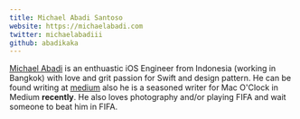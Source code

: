 ```yaml
---
title: Michael Abadi Santoso
website: https://michaelabadi.com
twitter: michaelabadiii
github: abadikaka
---
```

[Michael Abadi][abadi_linkedin] is an enthuastic iOS Engineer from Indonesia (working in Bangkok) with love and grit passion for Swift and design pattern. He can be found writing at [medium][abadi_medium] also he is a seasoned writer for Mac O'Clock in Medium **recently**. He also loves photography and/or playing FIFA and wait someone to beat him in FIFA.

[abadi_linkedin]: https://www.linkedin.com/in/abadi31
[abadi_medium]: https://medium.com/@michaelabadi
[abadi_twitter]: https://twitter.com/michaelabadiii
